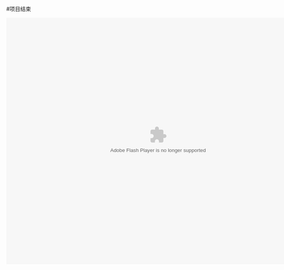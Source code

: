 #项目结束

<embed src="http://resource.3cwdb.com/kailong-donghua/项目管理-7项目结束.swf" width="800" height="650"  pluginspage="http://www.macromedia.com/go/getflashplayer" 
type="application/x-shockwave-flash" ></embed>
